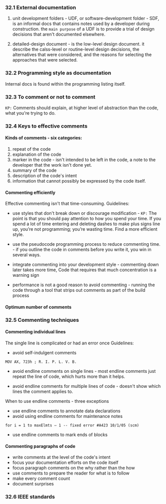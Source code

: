 ### 32.1 External documentation
1. unit development folders - UDF, or software-development folder - SDF, is an informal docs that contains notes used by a developer during construction. the `main purpose` of a UDF is to provide a trial of design decisions that aren't documented elsewhere.

2. detailed-design document - is the low-level design document. it describe the calss-level or routine-level design decisions, the alternatives that were considered, and the reasons for selecting the approaches that were selected.

### 32.2 Programming style as documentation
Internal docs is found within the programming listing itself.

### 32.3 To comment or not to comment
`KP:` Comments should explain, at higher level of abstraction than the code, what you're trying to do.

### 32.4 Keys to effective comments

#### Kinds of comments - six categories:
1. repeat of the code
2. explanation of the code
3. marker in the code - isn't intended to be left in the code, a note to the developer that the work isn't done yet.
4. summary of the code
5. description of the code's intent
6. information that cannot possibly be expressed by the code itself.

#### Commenting efficiently
Effective commenting isn't that time-consuming. 
Guidelines:
* use styles that don't break down or discourage modification - `KP:` The point is that you should pay attention to how you spend your time. If you spend a lot of time entering and deleting dashes to make plus signs line up, you’re not programming;
you’re wasting time. Find a more efficient style.

* use the pseudocode programming process to reduce commenting time. - if you outline the code in comments before you write it, you win in several ways.

* integrate commenting into your development style - commenting down later takes more time, Code that requires that much concentration is a warning sign

* performance is not a good reason to avoid commenting - running the code through a tool that strips out comments as part of the build process

#### Optimum number of comments

### 32.5 Commenting techniques

#### Commenting individual lines
The single line is complicated or had an error once
Guidelines:
* avoid self-indulgent comments
```
MOV AX, 723h ; R. I. P. L. V. B.
```
* avoid endline comments on single lines - most endline comments just repeat the line of code, which hurts more than it helps.

* avoid endline comments for multiple lines of code - doesn't show which lines the comment applies to.

When to use endline comments - three exceptions
* use endline comments to annotate data declarations
* avoid using endline comments for maintenance notes
```
for i = 1 to maxElmts – 1 -- fixed error #A423 10/1/05 (scm)
```
* use endline comments to mark ends of blocks

#### Commenting paragraphs of code
* write comments at the level of the code's intent
* focus your documentation efforts on the code itself
* focus paragraph comments on the why rather than the how
* use comments to prepare the reader for what is to follow
* make every comment count
* document surprises

### 32.6 IEEE standards